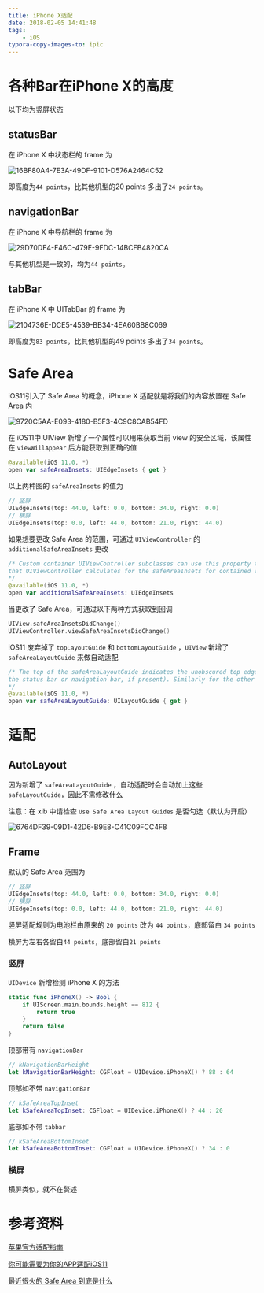 ```yaml
---
title: iPhone X适配
date: 2018-02-05 14:41:48
tags:
	- iOS
typora-copy-images-to: ipic
---
```


# 各种Bar在iPhone X的高度

以下均为竖屏状态

## statusBar

在 iPhone X 中状态栏的 frame 为

![16BF80A4-7E3A-49DF-9101-D576A2464C52](https://ws1.sinaimg.cn/large/006tKfTcgy1fo5lqbllxvj30bg00smx8.jpg)

即高度为`44 points`，比其他机型的20 points 多出了`24 points`。

<!-- more -->

## navigationBar

在 iPhone X 中导航栏的 frame 为

![29D70DF4-F46C-479E-9FDC-14BCFB4820CA](https://ws4.sinaimg.cn/large/006tKfTcgy1fo5mmainrpj30at00fa9z.jpg)

与其他机型是一致的，均为`44 points`。

## tabBar

在 iPhone X 中 UITabBar 的 frame 为

![2104736E-DCE5-4539-BB34-4EA60BB8C069](https://ws1.sinaimg.cn/large/006tKfTcgy1fo5meblfttj309q00e0sn.jpg)

即高度为`83 points`，比其他机型的49 points 多出了`34 points`。

# Safe Area

iOS11引入了 Safe Area 的概念，iPhone X 适配就是将我们的内容放置在 Safe Area 内

![9720C5AA-E093-4180-B5F3-4C9C8CAB54FD](https://ws2.sinaimg.cn/large/006tKfTcgy1fo5kvbcwuaj30fh0aa3yk.jpg)

在 iOS11中 UIView 新增了一个属性可以用来获取当前 view 的安全区域，该属性在 `viewWillAppear` 后方能获取到正确的值

```Swift
@available(iOS 11.0, *)
open var safeAreaInsets: UIEdgeInsets { get }
```

以上两种图的 `safeAreaInsets` 的值为

```swift
// 竖屏
UIEdgeInsets(top: 44.0, left: 0.0, bottom: 34.0, right: 0.0)
// 横屏
UIEdgeInsets(top: 0.0, left: 44.0, bottom: 21.0, right: 44.0)
```

如果想要更改 Safe Area 的范围，可通过 `UIViewController` 的 `additionalSafeAreaInsets` 更改

```swift
/* Custom container UIViewController subclasses can use this property to add to the overlay
that UIViewController calculates for the safeAreaInsets for contained view controllers.
*/
@available(iOS 11.0, *)
open var additionalSafeAreaInsets: UIEdgeInsets
```

当更改了 Safe Area，可通过以下两种方式获取到回调

```swift
UIView.safeAreaInsetsDidChange()
UIViewController.viewSafeAreaInsetsDidChange()
```

iOS11 废弃掉了 `topLayoutGuide` 和 `bottomLayoutGuide` ，`UIView` 新增了 `safeAreaLayoutGuide` 来做自动适配

```swift
/* The top of the safeAreaLayoutGuide indicates the unobscured top edge of the view (e.g, not behind
the status bar or navigation bar, if present). Similarly for the other edges.
*/
@available(iOS 11.0, *)
open var safeAreaLayoutGuide: UILayoutGuide { get }
```

# 适配

## AutoLayout

因为新增了 `safeAreaLayoutGuide` ，自动适配时会自动加上这些 `safeLayoutGuide`，因此不需修改什么

注意：在 xib 中请检查 `Use Safe Area Layout Guides` 是否勾选（默认为开启）

![6764DF39-09D1-42D6-B9E8-C41C09FCC4F8](https://ws4.sinaimg.cn/large/006tKfTcgy1fo5nxpglz6j307304vjrq.jpg)

## Frame

默认的 Safe Area 范围为

```swift
// 竖屏
UIEdgeInsets(top: 44.0, left: 0.0, bottom: 34.0, right: 0.0)
// 横屏
UIEdgeInsets(top: 0.0, left: 44.0, bottom: 21.0, right: 44.0)
```

竖屏适配规则为电池栏由原来的 `20 points` 改为 `44 points`，底部留白 `34 points`

横屏为左右各留白`44 points`，底部留白`21 points`

### 竖屏

`UIDevice` 新增检测 iPhone X 的方法

```swift
static func iPhoneX() -> Bool {
    if UIScreen.main.bounds.height == 812 {
        return true
    }
    return false
}
```

顶部带有 `navigationBar`

```swift
// kNavigationBarHeight
let kNavigationBarHeight: CGFloat = UIDevice.iPhoneX() ? 88 : 64
```

顶部如不带 `navigationBar`

```swift
// kSafeAreaTopInset
let kSafeAreaTopInset: CGFloat = UIDevice.iPhoneX() ? 44 : 20
```

底部如不带 `tabbar`

```swift
// kSafeAreaBottomInset
let kSafeAreaBottomInset: CGFloat = UIDevice.iPhoneX() ? 34 : 0
```

### 横屏

横屏类似，就不在赘述

# 参考资料

[苹果官方适配指南](https://developer.apple.com/cn/ios/update-apps-for-iphone-x/)

[你可能需要为你的APP适配iOS11](https://www.jianshu.com/p/370d82ba3939)

[最近很火的 Safe Area 到底是什么](https://www.jianshu.com/p/63c0b6cc66fd)



